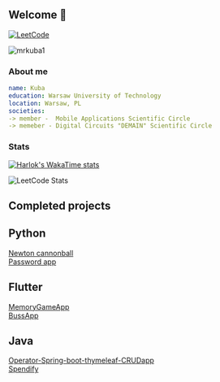 ## Welcome 👋

[![LeetCode](https://img.shields.io/badge/LeetCode-000000?style=for-the-badge&logo=LeetCode&logoColor=#d16c06)](https://leetcode.com/mrkuba/)

<p align="left">
  <img
    src="https://komarev.com/ghpvc/?username=mrkuba1"
    alt="mrkuba1"
  />
</p>

### About me
```yml
name: Kuba
education: Warsaw University of Technology
location: Warsaw, PL
societies:
-> member -  Mobile Applications Scientific Circle
-> memeber - Digital Circuits "DEMAIN" Scientific Circle
```
<!--
[![Top Langs](https://github-readme-stats.vercel.app/api/top-langs/?username=mrkuba1&hide_progress=false)](https://github.com/anuraghazra/github-readme-stats)
-->

### Stats

[![Harlok's WakaTime stats](https://github-readme-stats.vercel.app/api/wakatime?username=mrkuba1)](https://github.com/anuraghazra/github-readme-stats)

![LeetCode Stats](https://leetcard.jacoblin.cool/mrkuba?theme=light&font=MuseoModerno)

## Completed projects

## Python
[Newton cannonball ](https://github.com/mrkuba1/Newton-cannonball-python)\
[Password app ](https://github.com/mrkuba1/password-app-python)

## Flutter
[MemoryGameApp](https://github.com/mrkuba1/memorygameapp-flutter)\
[BussApp](https://github.com/mrkuba1/busapp-flutter)

## Java
[Operator-Spring-boot-thymeleaf-CRUDapp](https://github.com/mrkuba1/Operator-spring-boot-thymeleaf)\
[Spendify](https://github.com/mrkuba1/Spendify)
